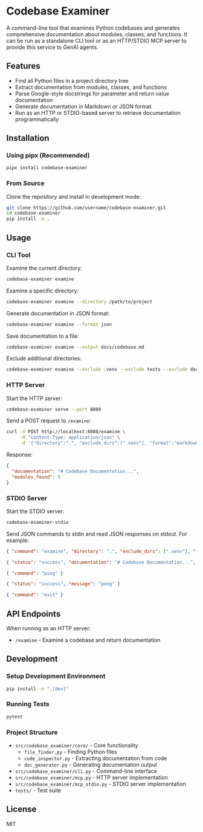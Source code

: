 # Codebase Examiner

A command-line tool that examines Python codebases and generates comprehensive documentation about modules, classes, and functions. It can be run as a standalone CLI tool or as an HTTP/STDIO MCP server to provide this service to GenAI agents.

## Features

- Find all Python files in a project directory tree
- Extract documentation from modules, classes, and functions
- Parse Google-style docstrings for parameter and return value documentation
- Generate documentation in Markdown or JSON format
- Run as an HTTP or STDIO-based server to retrieve documentation programmatically

## Installation

### Using pipx (Recommended)

```bash
pipx install codebase-examiner
```

### From Source

Clone the repository and install in development mode:

```bash
git clone https://github.com/username/codebase-examiner.git
cd codebase-examiner
pip install -e .
```

## Usage

### CLI Tool

Examine the current directory:

```bash
codebase-examiner examine
```

Examine a specific directory:

```bash
codebase-examiner examine --directory /path/to/project
```

Generate documentation in JSON format:

```bash
codebase-examiner examine --format json
```

Save documentation to a file:

```bash
codebase-examiner examine --output docs/codebase.md
```

Exclude additional directories:

```bash
codebase-examiner examine --exclude .venv --exclude tests --exclude docs
```

### HTTP Server

Start the HTTP server:

```bash
codebase-examiner serve --port 8080
```

Send a POST request to `/examine`:

```bash
curl -X POST http://localhost:8080/examine \
     -H "Content-Type: application/json" \
     -d '{"directory":".", "exclude_dirs":[".venv"], "format":"markdown", "include_dotfiles":false}'
```

Response:

```json
{
  "documentation": "# Codebase Documentation...",
  "modules_found": 5
}
```

### STDIO Server

Start the STDIO server:

```bash
codebase-examiner-stdio
```

Send JSON commands to stdin and read JSON responses on stdout. For example:

```json
{ "command": "examine", "directory": ".", "exclude_dirs": [".venv"], "format": "markdown", "include_dotfiles": false }
```

```json
{ "status": "success", "documentation": "# Codebase Documentation...", "modules_found": 5 }
```

```json
{ "command": "ping" }
```

```json
{ "status": "success", "message": "pong" }
```

```json
{ "command": "exit" }
```

## API Endpoints

When running as an HTTP server:

- `/examine` - Examine a codebase and return documentation

## Development

### Setup Development Environment

```bash
pip install -e ".[dev]"
```

### Running Tests

```bash
pytest
```

### Project Structure

- `src/codebase_examiner/core/` - Core functionality  
  - `file_finder.py` - Finding Python files  
  - `code_inspector.py` - Extracting documentation from code  
  - `doc_generator.py` - Generating documentation output  
- `src/codebase_examiner/cli.py` - Command-line interface  
- `src/codebase_examiner/mcp.py` - HTTP server implementation  
- `src/codebase_examiner/mcp_stdio.py` - STDIO server implementation  
- `tests/` - Test suite

## License

MIT